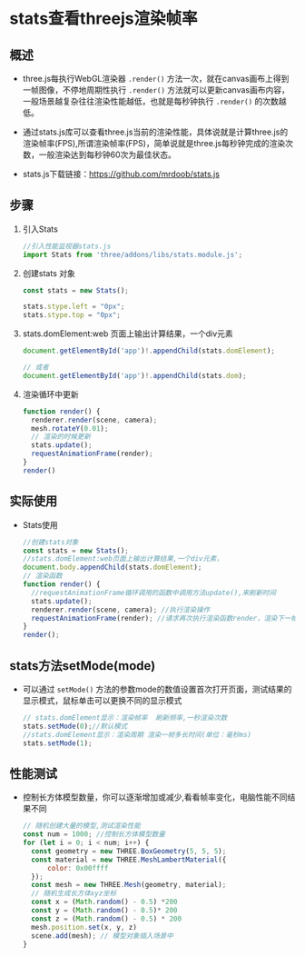 # stats查看threejs渲染帧率

## 概述

+ three.js每执行WebGL渲染器 `.render()` 方法一次，就在canvas画布上得到一帧图像，不停地周期性执行 `.render()` 方法就可以更新canvas画布内容，一般场景越复杂往往渲染性能越低，也就是每秒钟执行 `.render()` 的次数越低。

+ 通过stats.js库可以查看three.js当前的渲染性能，具体说就是计算three.js的渲染帧率(FPS),所谓渲染帧率(FPS)，简单说就是three.js每秒钟完成的渲染次数，一般渲染达到每秒钟60次为最佳状态。

+ stats.js下载链接：<https://github.com/mrdoob/stats.js>

## 步骤

1. 引入Stats

    ```js
    //引入性能监视器stats.js
    import Stats from 'three/addons/libs/stats.module.js';
    ```

2. 创建stats 对象

    ```js
    const stats = new Stats();

    stats.stype.left = "0px";
    stats.stype.top = "0px";
    ```

3. stats.domElement:web 页面上输出计算结果，一个div元素

    ```js
    document.getElementById('app')!.appendChild(stats.domElement);

    // 或者
    document.getElementById('app')!.appendChild(stats.dom);
    ```

4. 渲染循环中更新

    ```js
    function render() {
      renderer.render(scene, camera);
      mesh.rotateY(0.01);
      // 渲染的时候更新
      stats.update();
      requestAnimationFrame(render);
    }
    render()
    ```

## 实际使用

+ Stats使用

  ```js
  //创建stats对象
  const stats = new Stats();
  //stats.domElement:web页面上输出计算结果,一个div元素，
  document.body.appendChild(stats.domElement);
  // 渲染函数
  function render() {
    //requestAnimationFrame循环调用的函数中调用方法update(),来刷新时间
    stats.update();
    renderer.render(scene, camera); //执行渲染操作
    requestAnimationFrame(render); //请求再次执行渲染函数render，渲染下一帧
  }
  render();
  ```

## stats方法setMode(mode)

+ 可以通过 `setMode()` 方法的参数mode的数值设置首次打开页面，测试结果的显示模式，鼠标单击可以更换不同的显示模式

  ```js
  // stats.domElement显示：渲染帧率  刷新频率,一秒渲染次数
  stats.setMode(0);//默认模式
  //stats.domElement显示：渲染周期 渲染一帧多长时间(单位：毫秒ms)
  stats.setMode(1);
  ```

## 性能测试

+ 控制长方体模型数量，你可以逐渐增加或减少,看看帧率变化，电脑性能不同结果不同

  ```js
  // 随机创建大量的模型,测试渲染性能
  const num = 1000; //控制长方体模型数量
  for (let i = 0; i < num; i++) {
    const geometry = new THREE.BoxGeometry(5, 5, 5);
    const material = new THREE.MeshLambertMaterial({
        color: 0x00ffff
    });
    const mesh = new THREE.Mesh(geometry, material);
    // 随机生成长方体xyz坐标
    const x = (Math.random() - 0.5) *200
    const y = (Math.random() - 0.5)* 200
    const z = (Math.random() - 0.5) * 200
    mesh.position.set(x, y, z)
    scene.add(mesh); // 模型对象插入场景中
  }
  ```
